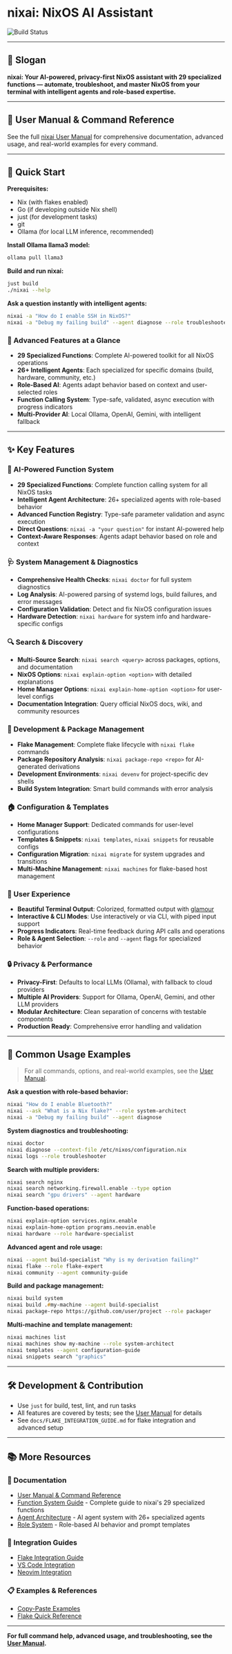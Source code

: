 # nixai: NixOS AI Assistant

![Build Status](https://github.com/olafkfreund/nix-ai-help/actions/workflows/ci.yaml/badge.svg?branch=main)

---

## 🌟 Slogan

**nixai: Your AI-powered, privacy-first NixOS assistant with 29 specialized functions — automate, troubleshoot, and master NixOS from your terminal with intelligent agents and role-based expertise.**

---

## 📖 User Manual & Command Reference

See the full [nixai User Manual](docs/MANUAL.md) for comprehensive documentation, advanced usage, and real-world examples for every command.

---

## 🚀 Quick Start

**Prerequisites:**

- Nix (with flakes enabled)
- Go (if developing outside Nix shell)
- just (for development tasks)
- git
- Ollama (for local LLM inference, recommended)

**Install Ollama llama3 model:**

```zsh
ollama pull llama3
```

**Build and run nixai:**

```zsh
just build
./nixai --help
```

**Ask a question instantly with intelligent agents:**

```zsh
nixai -a "How do I enable SSH in NixOS?"
nixai -a "Debug my failing build" --agent diagnose --role troubleshooter
```

### 🎯 Advanced Features at a Glance

- **29 Specialized Functions**: Complete AI-powered toolkit for all NixOS operations
- **26+ Intelligent Agents**: Each specialized for specific domains (build, hardware, community, etc.)
- **Role-Based AI**: Agents adapt behavior based on context and user-selected roles
- **Function Calling System**: Type-safe, validated, async execution with progress indicators
- **Multi-Provider AI**: Local Ollama, OpenAI, Gemini, with intelligent fallback

---

## ✨ Key Features

### 🤖 AI-Powered Function System

- **29 Specialized Functions**: Complete function calling system for all NixOS tasks
- **Intelligent Agent Architecture**: 26+ specialized agents with role-based behavior
- **Advanced Function Registry**: Type-safe parameter validation and async execution
- **Direct Questions**: `nixai -a "your question"` for instant AI-powered help
- **Context-Aware Responses**: Agents adapt behavior based on role and context

### 🩺 System Management & Diagnostics

- **Comprehensive Health Checks**: `nixai doctor` for full system diagnostics
- **Log Analysis**: AI-powered parsing of systemd logs, build failures, and error messages
- **Configuration Validation**: Detect and fix NixOS configuration issues
- **Hardware Detection**: `nixai hardware` for system info and hardware-specific configs

### 🔍 Search & Discovery

- **Multi-Source Search**: `nixai search <query>` across packages, options, and documentation
- **NixOS Options**: `nixai explain-option <option>` with detailed explanations
- **Home Manager Options**: `nixai explain-home-option <option>` for user-level configs
- **Documentation Integration**: Query official NixOS docs, wiki, and community resources

### 🧩 Development & Package Management

- **Flake Management**: Complete flake lifecycle with `nixai flake` commands
- **Package Repository Analysis**: `nixai package-repo <repo>` for AI-generated derivations
- **Development Environments**: `nixai devenv` for project-specific dev shells
- **Build System Integration**: Smart build commands with error analysis

### 🏠 Configuration & Templates

- **Home Manager Support**: Dedicated commands for user-level configurations
- **Templates & Snippets**: `nixai templates`, `nixai snippets` for reusable configs
- **Configuration Migration**: `nixai migrate` for system upgrades and transitions
- **Multi-Machine Management**: `nixai machines` for flake-based host management

### 🎨 User Experience

- **Beautiful Terminal Output**: Colorized, formatted output with [glamour](https://github.com/charmbracelet/glamour)
- **Interactive & CLI Modes**: Use interactively or via CLI, with piped input support
- **Progress Indicators**: Real-time feedback during API calls and operations
- **Role & Agent Selection**: `--role` and `--agent` flags for specialized behavior

### 🔒 Privacy & Performance

- **Privacy-First**: Defaults to local LLMs (Ollama), with fallback to cloud providers
- **Multiple AI Providers**: Support for Ollama, OpenAI, Gemini, and other LLM providers
- **Modular Architecture**: Clean separation of concerns with testable components
- **Production Ready**: Comprehensive error handling and validation

---

## 📝 Common Usage Examples

> For all commands, options, and real-world examples, see the [User Manual](docs/MANUAL.md).

**Ask a question with role-based behavior:**

```zsh
nixai "How do I enable Bluetooth?"
nixai --ask "What is a Nix flake?" --role system-architect
nixai -a "Debug my failing build" --agent diagnose
```

**System diagnostics and troubleshooting:**

```zsh
nixai doctor
nixai diagnose --context-file /etc/nixos/configuration.nix
nixai logs --role troubleshooter
```

**Search with multiple providers:**

```zsh
nixai search nginx
nixai search networking.firewall.enable --type option
nixai search "gpu drivers" --agent hardware
```

**Function-based operations:**

```zsh
nixai explain-option services.nginx.enable
nixai explain-home-option programs.neovim.enable
nixai hardware --role hardware-specialist
```

**Advanced agent and role usage:**

```zsh
nixai --agent build-specialist "Why is my derivation failing?"
nixai flake --role flake-expert
nixai community --agent community-guide
```

**Build and package management:**

```zsh
nixai build system
nixai build .#my-machine --agent build-specialist
nixai package-repo https://github.com/user/project --role packager
```

**Multi-machine and template management:**

```zsh
nixai machines list
nixai machines show my-machine --role system-architect
nixai templates --agent configuration-guide
nixai snippets search "graphics"
```

---

## 🛠️ Development & Contribution

- Use `just` for build, test, lint, and run tasks
- All features are covered by tests; see the [User Manual](docs/MANUAL.md) for details
- See `docs/FLAKE_INTEGRATION_GUIDE.md` for flake integration and advanced setup

---

## 📚 More Resources

### 📖 Documentation

- [User Manual & Command Reference](docs/MANUAL.md)
- [Function System Guide](docs/functions.md) - Complete guide to nixai's 29 specialized functions
- [Agent Architecture](docs/agents.md) - AI agent system with 26+ specialized agents
- [Role System](docs/roles.md) - Role-based AI behavior and prompt templates

### 🚀 Integration Guides

- [Flake Integration Guide](docs/FLAKE_INTEGRATION_GUIDE.md)
- [VS Code Integration](docs/MCP_VSCODE_INTEGRATION.md)
- [Neovim Integration](docs/neovim-integration.md)

### 📋 Examples & References

- [Copy-Paste Examples](docs/COPY_PASTE_EXAMPLES.md)
- [Flake Quick Reference](docs/FLAKE_QUICK_REFERENCE.md)

---

**For full command help, advanced usage, and troubleshooting, see the [User Manual](docs/MANUAL.md).**
